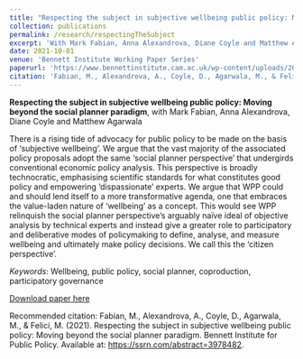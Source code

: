 ```yaml
---
title: "Respecting the subject in subjective wellbeing public policy: Moving beyond the social planner paradigm"
collection: publications
permalink: /research/respectingTheSubject
excerpt: 'With Mark Fabian, Anna Alexandrova, Diane Coyle and Matthew Agarwala. Revise & Resubmit at *Journal of European Public Policy*'
date: 2021-10-01
venue: 'Bennett Institute Working Paper Series'
paperurl: 'https://www.bennettinstitute.cam.ac.uk/wp-content/uploads/2020/12/Respecting_the_subjective_in_subjective_wellbeing_public_policy_WP.pdf'
citation: 'Fabian, M., Alexandrova, A., Coyle, D., Agarwala, M., & Felici, M. (2021). &quot;Respecting the subject in subjective wellbeing public policy: Moving beyond the social planner paradigm.&quot; <i>Bennett Institute for Public Policy</i>.'
---
```

**Respecting the subject in subjective wellbeing public policy: Moving beyond the social planner paradigm**, with Mark Fabian, Anna Alexandrova, Diane Coyle and Matthew Agarwala

There is a rising tide of advocacy for public policy to be made on the basis of ‘subjective
wellbeing’. We argue that the vast majority of the associated policy proposals adopt the same
‘social planner perspective’ that undergirds conventional economic policy analysis. This
perspective is broadly technocratic, emphasising scientific standards for what constitutes good
policy and empowering ‘dispassionate’ experts. We argue that WPP could and should lend itself
to a more transformative agenda, one that embraces the value-laden nature of ‘wellbeing’ as a
concept. This would see WPP relinquish the social planner perspective’s arguably naïve ideal of
objective analysis by technical experts and instead give a greater role to participatory and
deliberative modes of policymaking to define, analyse, and measure wellbeing and ultimately
make policy decisions. We call this the ‘citizen perspective’. 

*Keywords*: Wellbeing, public policy, social planner, coproduction, participatory governance

[Download paper here](https://www.bennettinstitute.cam.ac.uk/wp-content/uploads/2020/12/Respecting_the_subjective_in_subjective_wellbeing_public_policy_WP.pdf)

Recommended citation: Fabian, M., Alexandrova, A., Coyle, D., Agarwala, M., & Felici, M. (2021). Respecting the subject in subjective wellbeing public policy: Moving beyond the social planner paradigm. Bennett Institute for Public Policy. Available at: https://ssrn.com/abstract=3978482.
